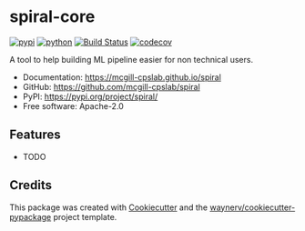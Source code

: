 # spiral-core


[![pypi](https://img.shields.io/pypi/v/spiral-core.svg)](https://pypi.org/project/spiral-core/)
[![python](https://img.shields.io/pypi/pyversions/spiral.svg)](https://pypi.org/project/spiral/)
[![Build Status](https://github.com/mcgill-cpslab/spiral/actions/workflows/dev.yml/badge.svg)](https://github.com/mcgill-cpslab/spiral/actions/workflows/dev.yml)
[![codecov](https://codecov.io/gh/mcgill-cpslab/spiral/branch/main/graphs/badge.svg)](https://codecov.io/github/mcgill-cpslab/spiral)



A tool to help building ML pipeline easier for non technical users.


* Documentation: <https://mcgill-cpslab.github.io/spiral>
* GitHub: <https://github.com/mcgill-cpslab/spiral>
* PyPI: <https://pypi.org/project/spiral/>
* Free software: Apache-2.0


## Features

* TODO

## Credits

This package was created with [Cookiecutter](https://github.com/audreyr/cookiecutter) and the [waynerv/cookiecutter-pypackage](https://github.com/waynerv/cookiecutter-pypackage) project template.
